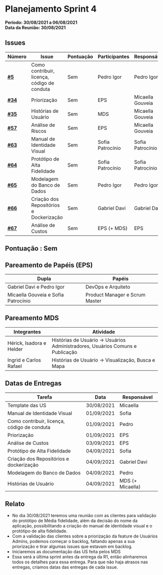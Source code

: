 # Planejamento Sprint 4

**Período: 30/08/2021 a 06/08/2021**<br>
**Data da Reunião: 30/08/2021**

## Issues

| Número | Issue | Pontuação | Participantes | Responsável |
|--------|-------|-----------|---------------|-------------|
| [**#5**](https://github.com/fga-eps-mds/2021.1-Linguas-Indigenas-Docs/issues/5) | Como contribuir, licença, código de conduta | Sem | Pedro Igor | Pedro Igor |
| [**#34**](https://github.com/fga-eps-mds/2021.1-Linguas-Indigenas-Docs/issues/35) | Priorização | Sem | EPS | Micaella Gouveia |
| [**#35**](https://github.com/fga-eps-mds/2021.1-Linguas-Indigenas-Docs/issues/35) |Histórias de Usuário | Sem | MDS | Micaella Gouveia |
| [**#57**](https://github.com/fga-eps-mds/2021.1-Linguas-Indigenas-Docs/issues/57) | Análise de Riscos | Sem | EPS | Micaella Gouveia |
| [**#63**](https://github.com/fga-eps-mds/2021.1-Linguas-Indigenas-Docs/issues/63) | Manual de Identidade Visual | Sem | Sofia Patrocínio | Sofia Patrocínio |
| [**#64**](https://github.com/fga-eps-mds/2021.1-Linguas-Indigenas-Docs/issues/64) | Protótipo de Alta Fidelidade | Sem | Sofia Patrocínio | Sofia Patrocínio |
| [**#65**](https://github.com/fga-eps-mds/2021.1-Linguas-Indigenas-Docs/issues/65) | Modelagem do Banco de Dados | Sem | Pedro Igor | Pedro Igor |
| [**#66**](https://github.com/fga-eps-mds/2021.1-Linguas-Indigenas-Docs/issues/66) | Criação dos Repositórios e Dockerização | Sem | Gabriel Davi | Gabriel Davi |
| [**#67**](https://github.com/fga-eps-mds/2021.1-Indigenas-Docs/issues/67) | Análise de Custos | Sem | EPS (+ MDS) | EPS |


## Pontuação : Sem

## Pareamento de Papéis (EPS)
| Dupla | Papéis |
|-------|--------|
| Gabriel Davi e Pedro Igor | DevOps e Arquiteto |
| Micaella Gouveia e Sofia Patrocínio | Product Manager e Scrum Master |

## Pareamento MDS
| Integrantes | Atividade |
|-------------|-----------|
| Hérick, Isadora e Helder | Histórias de Usuário -> Usuários Administradores, Usuários Comuns e Publicação |
| Ingrid e Carlos Rafael | Histórias de Usuário -> Visualização, Busca e Mapa |

## Datas de Entregas
| Tarefa | Data | Responsável |
|--------|------|-------------|
| Template das US | 30/08/2021 | Micaella |
| Manual de Identidade Visual | 01/09/2021 | Sofia |
| Como contribuir, licença, código de conduta | 01/09/2021 | Pedro |
| Priorização | 01/09/2021 | EPS |
| Análise de Custos | 03/09/2021 | EPS |
| Protótipo de Alta Fidelidade | 04/09/2021 | Sofia |
| Criação dos Repositórios e dockerização | 04/09/2021 | Gabriel Davi |
| Modelagem do Banco de Dados | 04/09/2021 | Pedro |
| Histórias de Usuário | 04/09/2021 | MDS (+ Micaella) |


## Relato
* No dia 30/08/2021 teremos uma reunião com as clientes para validação do protótipo de Média fidelidade, além da decisão do nome da aplicação, possibilitando a criação do manual de identidade visual e o protótipo de alta fidelidade.
* Com a validação das clientes sobre a priorização da feature de Usuários Admins, podemos começar o backlog, faltando apenas a sua priorização e tirar algumas issues que estavam em backlog.
* Iniciaremos as documentação das US feita pelos MDS
* Essa será a última sprint antes da entrega da R1, então alinharemos todos os detalhes para essa entrega. Para que não haja atrasos nas entregas, criamos datas das entregas de cada issue.
